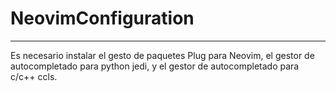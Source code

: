 # NeovimConfiguration
***
Es necesario instalar el gesto de paquetes Plug para Neovim, el gestor de
autocompletado para python jedi, y el gestor de autocompletado para c/c++ ccls. 
